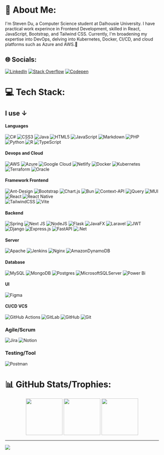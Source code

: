 # 💫 About Me:
I'm Steven Du, a Computer Science student at Dalhousie University. I have practical work experince in Frontend Development, skilled in React, JavaScript, Bootstrap, and Tailwind CSS. Currently, I'm broadening my expertise into DevOps, delving into Kubernetes, Docker, CI/CD, and cloud platforms such as Azure and AWS.💫<br>


## 🌐 Socials:
[![LinkedIn](https://img.shields.io/badge/LinkedIn-%230077B5.svg?logo=linkedin&logoColor=white)](https://linkedin.com/in/https://www.linkedin.com/in/siyuandu428/) [![Stack Overflow](https://img.shields.io/badge/-Stackoverflow-FE7A16?logo=stack-overflow&logoColor=white)](https://stackoverflow.com/users/https://stackoverflow.com/users/28420536/user28420536) [![Codepen](https://img.shields.io/badge/Codepen-000000?style=for-the-badge&logo=codepen&logoColor=white)](https://codepen.io/https://codepen.io/stevends233) 

# 💻 Tech Stack:
## I use ↓
#### Languages
![C#](https://img.shields.io/badge/c%23-%23239120.svg?style=for-the-badge&logo=csharp&logoColor=white) 
![CSS3](https://img.shields.io/badge/css3-%231572B6.svg?style=for-the-badge&logo=css3&logoColor=white) 
![Java](https://img.shields.io/badge/java-%23ED8B00.svg?style=for-the-badge&logo=openjdk&logoColor=white) 
![HTML5](https://img.shields.io/badge/html5-%23E34F26.svg?style=for-the-badge&logo=html5&logoColor=white) 
![JavaScript](https://img.shields.io/badge/javascript-%23323330.svg?style=for-the-badge&logo=javascript&logoColor=%23F7DF1E) 
![Markdown](https://img.shields.io/badge/markdown-%23000000.svg?style=for-the-badge&logo=markdown&logoColor=white) 
![PHP](https://img.shields.io/badge/php-%23777BB4.svg?style=for-the-badge&logo=php&logoColor=white) 
![Python](https://img.shields.io/badge/python-3670A0?style=for-the-badge&logo=python&logoColor=ffdd54) 
![R](https://img.shields.io/badge/r-%23276DC3.svg?style=for-the-badge&logo=r&logoColor=white) 
![TypeScript](https://img.shields.io/badge/typescript-%23007ACC.svg?style=for-the-badge&logo=typescript&logoColor=white) 

#### Devops and Cloud
![AWS](https://img.shields.io/badge/AWS-%23FF9900.svg?style=for-the-badge&logo=amazon-aws&logoColor=white) 
![Azure](https://img.shields.io/badge/azure-%230072C6.svg?style=for-the-badge&logo=microsoftazure&logoColor=white) 
![Google Cloud](https://img.shields.io/badge/GoogleCloud-%234285F4.svg?style=for-the-badge&logo=google-cloud&logoColor=white) 
![Netlify](https://img.shields.io/badge/netlify-%23000000.svg?style=for-the-badge&logo=netlify&logoColor=#00C7B7) 
![Docker](https://img.shields.io/badge/docker-%230db7ed.svg?style=for-the-badge&logo=docker&logoColor=white) 
![Kubernetes](https://img.shields.io/badge/kubernetes-%23326ce5.svg?style=for-the-badge&logo=kubernetes&logoColor=white) 
![Terraform](https://img.shields.io/badge/terraform-%235835CC.svg?style=for-the-badge&logo=terraform&logoColor=white) 
![Oracle](https://img.shields.io/badge/Oracle-F80000?style=for-the-badge&logo=oracle&logoColor=white)

#### Framework Frontend
![Ant-Design](https://img.shields.io/badge/-AntDesign-%230170FE?style=for-the-badge&logo=ant-design&logoColor=white) 
![Bootstrap](https://img.shields.io/badge/bootstrap-%238511FA.svg?style=for-the-badge&logo=bootstrap&logoColor=white)
![Chart.js](https://img.shields.io/badge/chart.js-F5788D.svg?style=for-the-badge&logo=chart.js&logoColor=white) 
![Bun](https://img.shields.io/badge/Bun-%23000000.svg?style=for-the-badge&logo=bun&logoColor=white) 
![Context-API](https://img.shields.io/badge/Context--Api-000000?style=for-the-badge&logo=react) 
![jQuery](https://img.shields.io/badge/jquery-%230769AD.svg?style=for-the-badge&logo=jquery&logoColor=white) 
![MUI](https://img.shields.io/badge/MUI-%230081CB.svg?style=for-the-badge&logo=mui&logoColor=white)  
![React](https://img.shields.io/badge/react-%2320232a.svg?style=for-the-badge&logo=react&logoColor=%2361DAFB) 
![React Native](https://img.shields.io/badge/react_native-%2320232a.svg?style=for-the-badge&logo=react&logoColor=%2361DAFB)  
![TailwindCSS](https://img.shields.io/badge/tailwindcss-%2338B2AC.svg?style=for-the-badge&logo=tailwind-css&logoColor=white) 
![Vite](https://img.shields.io/badge/vite-%23646CFF.svg?style=for-the-badge&logo=vite&logoColor=white)

#### Backend
![Spring](https://img.shields.io/badge/spring-%236DB33F.svg?style=for-the-badge&logo=spring&logoColor=white) 
![Next JS](https://img.shields.io/badge/Next-black?style=for-the-badge&logo=next.js&logoColor=white) 
![NodeJS](https://img.shields.io/badge/node.js-6DA55F?style=for-the-badge&logo=node.js&logoColor=white) 
![Flask](https://img.shields.io/badge/flask-%23000.svg?style=for-the-badge&logo=flask&logoColor=white) 
![JavaFX](https://img.shields.io/badge/javafx-%23FF0000.svg?style=for-the-badge&logo=javafx&logoColor=white) 
![Laravel](https://img.shields.io/badge/laravel-%23FF2D20.svg?style=for-the-badge&logo=laravel&logoColor=white) 
![JWT](https://img.shields.io/badge/JWT-black?style=for-the-badge&logo=JSON%20web%20tokens) 
![Django](https://img.shields.io/badge/django-%23092E20.svg?style=for-the-badge&logo=django&logoColor=white) 
![Express.js](https://img.shields.io/badge/express.js-%23404d59.svg?style=for-the-badge&logo=express&logoColor=%2361DAFB) 
![FastAPI](https://img.shields.io/badge/FastAPI-005571?style=for-the-badge&logo=fastapi) 
![.Net](https://img.shields.io/badge/.NET-5C2D91?style=for-the-badge&logo=.net&logoColor=white) 

#### Server
![Apache](https://img.shields.io/badge/apache-%23D42029.svg?style=for-the-badge&logo=apache&logoColor=white) 
![Jenkins](https://img.shields.io/badge/jenkins-%232C5263.svg?style=for-the-badge&logo=jenkins&logoColor=white) 
![Nginx](https://img.shields.io/badge/nginx-%23009639.svg?style=for-the-badge&logo=nginx&logoColor=white) 
![AmazonDynamoDB](https://img.shields.io/badge/Amazon%20DynamoDB-4053D6?style=for-the-badge&logo=Amazon%20DynamoDB&logoColor=white) 

#### Database
![MySQL](https://img.shields.io/badge/mysql-4479A1.svg?style=for-the-badge&logo=mysql&logoColor=white) 
![MongoDB](https://img.shields.io/badge/MongoDB-%234ea94b.svg?style=for-the-badge&logo=mongodb&logoColor=white) 
![Postgres](https://img.shields.io/badge/postgres-%23316192.svg?style=for-the-badge&logo=postgresql&logoColor=white) 
![MicrosoftSQLServer](https://img.shields.io/badge/Microsoft%20SQL%20Server-CC2927?style=for-the-badge&logo=microsoft%20sql%20server&logoColor=white)
![Power Bi](https://img.shields.io/badge/power_bi-F2C811?style=for-the-badge&logo=powerbi&logoColor=black)

#### UI
![Figma](https://img.shields.io/badge/figma-%23F24E1E.svg?style=for-the-badge&logo=figma&logoColor=white) 

#### CI/CD VCS
![GitHub Actions](https://img.shields.io/badge/github%20actions-%232671E5.svg?style=for-the-badge&logo=githubactions&logoColor=white) 
![GitLab](https://img.shields.io/badge/gitlab-%23181717.svg?style=for-the-badge&logo=gitlab&logoColor=white) 
![GitHub](https://img.shields.io/badge/github-%23121011.svg?style=for-the-badge&logo=github&logoColor=white) 
![Git](https://img.shields.io/badge/git-%23F05033.svg?style=for-the-badge&logo=git&logoColor=white) 

### Agile/Scrum
![Jira](https://img.shields.io/badge/jira-%230A0FFF.svg?style=for-the-badge&logo=jira&logoColor=white) 
![Notion](https://img.shields.io/badge/Notion-%23000000.svg?style=for-the-badge&logo=notion&logoColor=white)  

### Testing/Tool
![Postman](https://img.shields.io/badge/Postman-FF6C37?style=for-the-badge&logo=postman&logoColor=white)


# 📊 GitHub Stats/Trophies:

<div align="center">
  <img src="https://github-readme-stats.vercel.app/api?username=StevenDs233&theme=dark&hide_border=false&include_all_commits=false&count_private=false" height="120px"/>
  <img src="https://github-readme-streak-stats.herokuapp.com/?user=StevenDs233&theme=dark&hide_border=false" height="120px"/>
  <img src="https://github-readme-stats.vercel.app/api/top-langs/?username=StevenDs233&theme=dark&hide_border=false&include_all_commits=false&count_private=false&layout=compact" height="120px"/>
</div>

---
[![](https://visitcount.itsvg.in/api?id=StevenDs233&icon=2&color=1)](https://visitcount.itsvg.in)

<!-- Proudly created with GPRM ( https://gprm.itsvg.in ) -->

